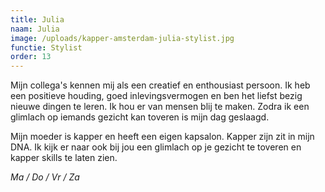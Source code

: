 ```yaml
---
title: Julia
naam: Julia
image: /uploads/kapper-amsterdam-julia-stylist.jpg
functie: Stylist
order: 13
---
```


Mijn collega's kennen mij als een creatief en enthousiast persoon. Ik heb een positieve houding, goed inlevingsvermogen en ben het liefst bezig nieuwe dingen te leren. Ik hou er van mensen blij te maken. Zodra ik een glimlach op iemands gezicht kan toveren is mijn dag geslaagd.&nbsp;

Mijn moeder is kapper en heeft een eigen kapsalon. Kapper zijn zit in mijn DNA. Ik kijk er naar ook bij jou een glimlach op je gezicht te toveren en kapper skills te laten zien.

*Ma / Do / Vr / Za*